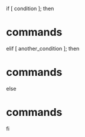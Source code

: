 if [ condition ]; then
  # commands
elif [ another_condition ]; then
  # commands
else
  # commands
fi
